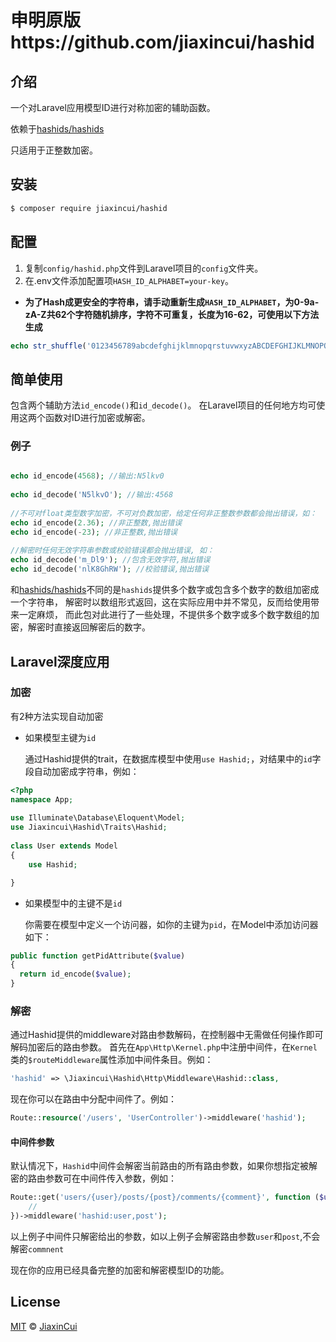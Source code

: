 # 申明原版https://github.com/jiaxincui/hashid

## 介绍
一个对Laravel应用模型ID进行对称加密的辅助函数。
  
依赖于[hashids/hashids](https://github.com/ivanakimov/hashids.php)

只适用于正整数加密。

## 安装
```sh
$ composer require jiaxincui/hashid
```
## 配置
1. 复制`config/hashid.php`文件到Laravel项目的`config`文件夹。
2. 在.env文件添加配置项`HASH_ID_ALPHABET=your-key`。
* **为了Hash成更安全的字符串，请手动重新生成`HASH_ID_ALPHABET`，为0-9a-zA-Z共62个字符随机排序，字符不可重复，长度为16-62，可使用以下方法生成**
```php
echo str_shuffle('0123456789abcdefghijklmnopqrstuvwxyzABCDEFGHIJKLMNOPQRSTUVWXYZ');
```
## 简单使用
包含两个辅助方法`id_encode()`和`id_decode()`。
在Laravel项目的任何地方均可使用这两个函数对ID进行加密或解密。

### 例子
```php

echo id_encode(4568); //输出:N5lkv0
  
echo id_decode('N5lkvO'); //输出:4568
  
//不可对float类型数字加密，不可对负数加密，给定任何非正整数参数都会抛出错误，如：
echo id_encode(2.36); //非正整数,抛出错误
echo id_encode(-23); //非正整数,抛出错误
  
//解密时任何无效字符串参数或校验错误都会抛出错误, 如：
echo id_decode('m_Dl9'); //包含无效字符,抛出错误
echo id_decode('nlK8GhRW'); //校验错误,抛出错误

```
和[hashids/hashids](https://github.com/ivanakimov/hashids.php)不同的是`hashids`提供多个数字或包含多个数字的数组加密成一个字符串，
解密时以数组形式返回，这在实际应用中并不常见，反而给使用带来一定麻烦，
而此包对此进行了一些处理，不提供多个数字或多个数字数组的加密，解密时直接返回解密后的数字。

## Laravel深度应用
### 加密
有2种方法实现自动加密
* 如果模型主键为`id`

  通过Hashid提供的trait，在数据库模型中使用`use Hashid;`，对结果中的`id`字段自动加密成字符串，例如：
```php
<?php
namespace App;
  
use Illuminate\Database\Eloquent\Model;
use Jiaxincui\Hashid\Traits\Hashid;
 
class User extends Model
{
    use Hashid;

}
```
* 如果模型中的主键不是`id`
  
  你需要在模型中定义一个访问器，如你的主键为`pid`，在Model中添加访问器如下：
  
```php
public function getPidAttribute($value)
{
  return id_encode($value);
}
```
### 解密

通过Hashid提供的middleware对路由参数解码，在控制器中无需做任何操作即可解码加密后的路由参数。
首先在`App\Http\Kernel.php`中注册中间件，在`Kernel`类的`$routeMiddleware`属性添加中间件条目。例如：
```php
'hashid' => \Jiaxincui\Hashid\Http\Middleware\Hashid::class,
```
现在你可以在路由中分配中间件了。例如：
```php
Route::resource('/users', 'UserController')->middleware('hashid');
```
#### 中间件参数
默认情况下，`Hashid`中间件会解密当前路由的所有路由参数，如果你想指定被解密的路由参数可在中间件传入参数，例如：
```php
Route::get('users/{user}/posts/{post}/comments/{comment}', function ($user, $post, $comment) {
    //
})->middleware('hashid:user,post');

```
以上例子中间件只解密给出的参数，如以上例子会解密路由参数`user`和`post`,不会解密`commnent`

现在你的应用已经具备完整的加密和解密模型ID的功能。

## License

[MIT](https://github.com/jiaxincui/hashid/blob/master/LICENSE.md) © [JiaxinCui](https://github.com/jiaxincui)
